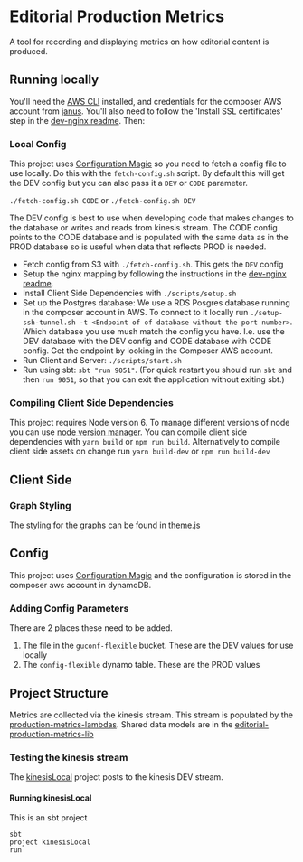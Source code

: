 # Editorial Production Metrics

A tool for recording and displaying metrics on how editorial content is produced.

## Running locally

You'll need the [AWS CLI](http://docs.aws.amazon.com/cli/latest/userguide/installing.html) installed, and credentials
for the composer AWS account from [janus](https://janus.gutools.co.uk). You'll also need to follow the
'Install SSL certificates' step in the [dev-nginx readme](https://github.com/guardian/dev-nginx). Then:

### Local Config

This project uses [Configuration Magic](https://github.com/guardian/configuration-magic/) so you need to fetch a config file to use locally. Do this with the `fetch-config.sh` script. By default this will get the DEV config but you can also pass it a `DEV` or `CODE` parameter.

`./fetch-config.sh CODE` or `./fetch-config.sh DEV`
 
The DEV config is best to use when developing code that makes changes to the database or writes and reads from kinesis stream. The CODE config points to the CODE database and is populated with the same data as in the PROD database so is useful when data that reflects PROD is needed.

 - Fetch config from S3 with `./fetch-config.sh`. This gets the `DEV` config
 - Setup the nginx mapping by following the instructions in the
 [dev-nginx readme](https://github.com/guardian/dev-nginx#install-config-for-an-application).
 - Install Client Side Dependencies with `./scripts/setup.sh`
 - Set up the Postgres database: We use a RDS Posgres database running in the composer account in AWS. To connect to it locally run `./setup-ssh-tunnel.sh -t <Endpoint of of database without the port number>`. Which database you use mush match the config you have. I.e. use the DEV database with the DEV config and CODE database with CODE config. Get the endpoint by looking in the Composer AWS account.
 - Run Client and Server: `./scripts/start.sh`
 - Run using sbt: `sbt "run 9051"`. (For quick restart you should run `sbt` and then `run 9051`, so that you can exit
  the application without exiting sbt.)

### Compiling Client Side Dependencies

This project requires Node version 6. To manage different versions of node you can use [node version manager](https://github.com/creationix/nvm).
You can compile client side dependencies with `yarn build` or `npm run build`.
Alternatively to compile client side assets on change run `yarn build-dev` or `npm run build-dev`

## Client Side

### Graph Styling

The styling for the graphs can be found in [theme.js](https://github.com/guardian/editorial-production-metrics/tree/master/public/js/components/ChartTheme/theme.js)

## Config

This project uses [Configuration Magic](https://github.com/guardian/configuration-magic) and the configuration is stored in the composer aws account in dynamoDB.

### Adding Config Parameters

There are 2 places these need to be added.
1. The file in the `guconf-flexible` bucket. These are the DEV values for use locally
2. The `config-flexible` dynamo table. These are the PROD values

## Project Structure

Metrics are collected via the kinesis stream. This stream is populated by the [production-metrics-lambdas](https://github.com/guardian/production-metrics-lambdas). Shared data models are in the [editorial-production-metrics-lib](https://github.com/guardian/editorial-production-metrics-lib)

### Testing the kinesis stream

The [kinesisLocal](/kinesisLocal) project posts to the kinesis DEV stream.

#### Running kinesisLocal

This is an sbt project
```
sbt
project kinesisLocal
run
```
